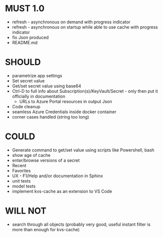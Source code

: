 # MUST 1.0

- refresh - asynchronous on demand with progress indicator
- refresh - asynchronous on startup while able to use cache with progress indicator
- fix Json produced
- README.md

# SHOULD

- parametrize app settings
- Set secret value
- Get/set secret value using base64
- Ctrl-D to full info about Subscription(s)/KeyVault/Secret - only then put it officially in documentation
  - URLs to Azure Portal resources in output Json
- Code cleanup
- seamless Azure Credentials inside docker container
- corner cases handled (string too long)

# COULD

- Generate command to get/set value using scripts like Powershell, bash
- show age of cache
- enter/browse versions of a secret
- Recent
- Favorites
- UX - F1/Help and/or documentation in Sphinx
- unit tests
- model tests
- implement kvs-cache as an extension to VS Code

# WILL NOT

- search through all objects (probably very good, useful instant filter is more than enough for kvs-cache)
